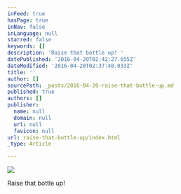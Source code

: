 ```yaml
---
inFeed: true
hasPage: true
inNav: false
inLanguage: null
starred: false
keywords: []
description: 'Raise that bottle up! '
datePublished: '2016-04-20T02:42:27.655Z'
dateModified: '2016-04-20T02:37:40.033Z'
title: ''
author: []
sourcePath: _posts/2016-04-20-raise-that-bottle-up.md
published: true
authors: []
publisher:
  name: null
  domain: null
  url: null
  favicon: null
url: raise-that-bottle-up/index.html
_type: Article

---
```

![](https://the-grid-user-content.s3-us-west-2.amazonaws.com/5c36a1f7-b305-48e5-9bf9-4cd6b845affc.jpg)

Raise that bottle up!